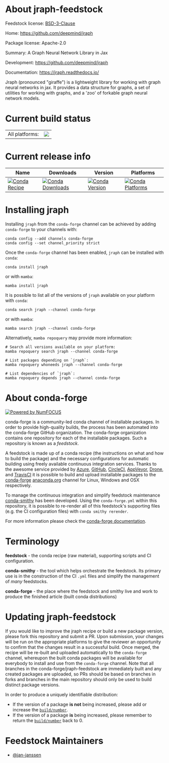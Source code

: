 About jraph-feedstock
=====================

Feedstock license: [BSD-3-Clause](https://github.com/conda-forge/jraph-feedstock/blob/main/LICENSE.txt)

Home: https://github.com/deepmind/jraph

Package license: Apache-2.0

Summary: A Graph Neural Network Library in Jax

Development: https://github.com/deepmind/jraph

Documentation: https://jraph.readthedocs.io/

Jraph (pronounced "giraffe") is a lightweight library for working with
graph neural networks in jax. It provides a data structure for graphs,
a set of utilities for working with graphs, and a 'zoo' of forkable
graph neural network models.


Current build status
====================


<table><tr><td>All platforms:</td>
    <td>
      <a href="https://dev.azure.com/conda-forge/feedstock-builds/_build/latest?definitionId=14343&branchName=main">
        <img src="https://dev.azure.com/conda-forge/feedstock-builds/_apis/build/status/jraph-feedstock?branchName=main">
      </a>
    </td>
  </tr>
</table>

Current release info
====================

| Name | Downloads | Version | Platforms |
| --- | --- | --- | --- |
| [![Conda Recipe](https://img.shields.io/badge/recipe-jraph-green.svg)](https://anaconda.org/conda-forge/jraph) | [![Conda Downloads](https://img.shields.io/conda/dn/conda-forge/jraph.svg)](https://anaconda.org/conda-forge/jraph) | [![Conda Version](https://img.shields.io/conda/vn/conda-forge/jraph.svg)](https://anaconda.org/conda-forge/jraph) | [![Conda Platforms](https://img.shields.io/conda/pn/conda-forge/jraph.svg)](https://anaconda.org/conda-forge/jraph) |

Installing jraph
================

Installing `jraph` from the `conda-forge` channel can be achieved by adding `conda-forge` to your channels with:

```
conda config --add channels conda-forge
conda config --set channel_priority strict
```

Once the `conda-forge` channel has been enabled, `jraph` can be installed with `conda`:

```
conda install jraph
```

or with `mamba`:

```
mamba install jraph
```

It is possible to list all of the versions of `jraph` available on your platform with `conda`:

```
conda search jraph --channel conda-forge
```

or with `mamba`:

```
mamba search jraph --channel conda-forge
```

Alternatively, `mamba repoquery` may provide more information:

```
# Search all versions available on your platform:
mamba repoquery search jraph --channel conda-forge

# List packages depending on `jraph`:
mamba repoquery whoneeds jraph --channel conda-forge

# List dependencies of `jraph`:
mamba repoquery depends jraph --channel conda-forge
```


About conda-forge
=================

[![Powered by
NumFOCUS](https://img.shields.io/badge/powered%20by-NumFOCUS-orange.svg?style=flat&colorA=E1523D&colorB=007D8A)](https://numfocus.org)

conda-forge is a community-led conda channel of installable packages.
In order to provide high-quality builds, the process has been automated into the
conda-forge GitHub organization. The conda-forge organization contains one repository
for each of the installable packages. Such a repository is known as a *feedstock*.

A feedstock is made up of a conda recipe (the instructions on what and how to build
the package) and the necessary configurations for automatic building using freely
available continuous integration services. Thanks to the awesome service provided by
[Azure](https://azure.microsoft.com/en-us/services/devops/), [GitHub](https://github.com/),
[CircleCI](https://circleci.com/), [AppVeyor](https://www.appveyor.com/),
[Drone](https://cloud.drone.io/welcome), and [TravisCI](https://travis-ci.com/)
it is possible to build and upload installable packages to the
[conda-forge](https://anaconda.org/conda-forge) [anaconda.org](https://anaconda.org/)
channel for Linux, Windows and OSX respectively.

To manage the continuous integration and simplify feedstock maintenance
[conda-smithy](https://github.com/conda-forge/conda-smithy) has been developed.
Using the ``conda-forge.yml`` within this repository, it is possible to re-render all of
this feedstock's supporting files (e.g. the CI configuration files) with ``conda smithy rerender``.

For more information please check the [conda-forge documentation](https://conda-forge.org/docs/).

Terminology
===========

**feedstock** - the conda recipe (raw material), supporting scripts and CI configuration.

**conda-smithy** - the tool which helps orchestrate the feedstock.
                   Its primary use is in the construction of the CI ``.yml`` files
                   and simplify the management of *many* feedstocks.

**conda-forge** - the place where the feedstock and smithy live and work to
                  produce the finished article (built conda distributions)


Updating jraph-feedstock
========================

If you would like to improve the jraph recipe or build a new
package version, please fork this repository and submit a PR. Upon submission,
your changes will be run on the appropriate platforms to give the reviewer an
opportunity to confirm that the changes result in a successful build. Once
merged, the recipe will be re-built and uploaded automatically to the
`conda-forge` channel, whereupon the built conda packages will be available for
everybody to install and use from the `conda-forge` channel.
Note that all branches in the conda-forge/jraph-feedstock are
immediately built and any created packages are uploaded, so PRs should be based
on branches in forks and branches in the main repository should only be used to
build distinct package versions.

In order to produce a uniquely identifiable distribution:
 * If the version of a package **is not** being increased, please add or increase
   the [``build/number``](https://docs.conda.io/projects/conda-build/en/latest/resources/define-metadata.html#build-number-and-string).
 * If the version of a package **is** being increased, please remember to return
   the [``build/number``](https://docs.conda.io/projects/conda-build/en/latest/resources/define-metadata.html#build-number-and-string)
   back to 0.

Feedstock Maintainers
=====================

* [@jan-janssen](https://github.com/jan-janssen/)

